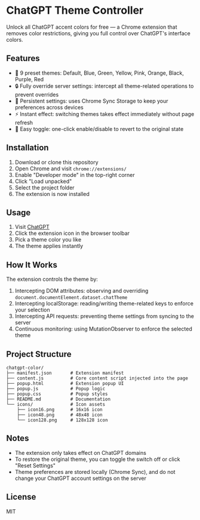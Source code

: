 # ChatGPT Theme Controller

Unlock all ChatGPT accent colors for free — a Chrome extension that removes color restrictions, giving you full control over ChatGPT's interface colors.

## Features

- 🎨 9 preset themes: Default, Blue, Green, Yellow, Pink, Orange, Black, Purple, Red
- 🔒 Fully override server settings: intercept all theme-related operations to prevent overrides
- 💾 Persistent settings: uses Chrome Sync Storage to keep your preferences across devices
- ⚡ Instant effect: switching themes takes effect immediately without page refresh
- 🔄 Easy toggle: one-click enable/disable to revert to the original state

## Installation

1. Download or clone this repository
2. Open Chrome and visit `chrome://extensions/`
3. Enable "Developer mode" in the top-right corner
4. Click "Load unpacked"
5. Select the project folder
6. The extension is now installed

## Usage

1. Visit [ChatGPT](https://chatgpt.com)
2. Click the extension icon in the browser toolbar
3. Pick a theme color you like
4. The theme applies instantly

## How It Works

The extension controls the theme by:

1. Intercepting DOM attributes: observing and overriding `document.documentElement.dataset.chatTheme`
2. Intercepting localStorage: reading/writing theme-related keys to enforce your selection
3. Intercepting API requests: preventing theme settings from syncing to the server
4. Continuous monitoring: using MutationObserver to enforce the selected theme

## Project Structure

```
chatgpt-color/
├── manifest.json       # Extension manifest
├── content.js          # Core content script injected into the page
├── popup.html          # Extension popup UI
├── popup.js            # Popup logic
├── popup.css           # Popup styles
├── README.md           # Documentation
└── icons/              # Icon assets
    ├── icon16.png      # 16x16 icon
    ├── icon48.png      # 48x48 icon
    └── icon128.png     # 128x128 icon
```

## Notes

- The extension only takes effect on ChatGPT domains
- To restore the original theme, you can toggle the switch off or click "Reset Settings"
- Theme preferences are stored locally (Chrome Sync), and do not change your ChatGPT account settings on the server

## License

MIT